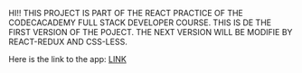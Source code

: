 HI!! THIS PROJECT IS PART OF THE REACT PRACTICE OF THE CODECACADEMY FULL STACK DEVELOPER COURSE. THIS IS DE THE FIRST VERSION OF THE POJECT. THE NEXT VERSION WILL BE MODIFIE BY REACT-REDUX AND CSS-LESS.

Here is the link to the app: [LINK](https://xenodochial-hamilton-c65d7f.netlify.app)

